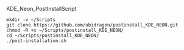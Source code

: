 KDE_Neon_PostInstallScript

    mkdir -v ~/Scripts 
    git clone https://github.com/ubidragon/postinstall_KDE_NEON.git
    chmod -R +x ~/Scripts/postinstall_KDE_NEON/
    cd ~/Scripts/postinstall_KDE_NEON/
    ./post-installation.sh
